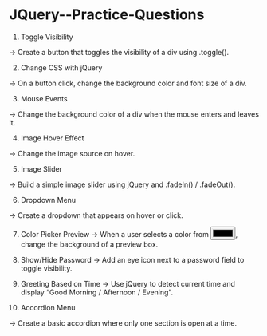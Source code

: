 # JQuery--Practice-Questions


1. Toggle Visibility

-> Create a button that toggles the visibility of a div using .toggle().



2. Change CSS with jQuery

-> On a button click, change the background color and font size of a div.



3. Mouse Events

-> Change the background color of a div when the mouse enters and leaves it.



4. Image Hover Effect

-> Change the image source on hover.



5. Image Slider

-> Build a simple image slider using jQuery and .fadeIn() / .fadeOut().



6. Dropdown Menu

-> Create a dropdown that appears on hover or click.



7. Color Picker Preview
-> When a user selects a color from <input type="color">, change the background of a preview box.
   


8. Show/Hide Password
-> Add an eye icon next to a password field to toggle visibility.
   


9. Greeting Based on Time
-> Use jQuery to detect current time and display “Good Morning / Afternoon / Evening”.



10. Accordion Menu

-> Create a basic accordion where only one section is open at a time.


